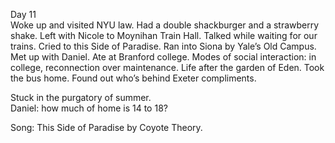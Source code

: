 Day 11  
Woke up and visited NYU law. Had a double shackburger and a strawberry shake. Left with Nicole to Moynihan Train Hall. Talked while waiting for our trains. Cried to this Side of Paradise. Ran into Siona by Yale’s Old Campus. Met up with Daniel. Ate at Branford college. Modes of social interaction: in college, reconnection over maintenance. Life after the garden of Eden. Took the bus home. Found out who’s behind Exeter compliments. 

Stuck in the purgatory of summer.  
Daniel: how much of home is 14 to 18? 

Song: This Side of Paradise by Coyote Theory.